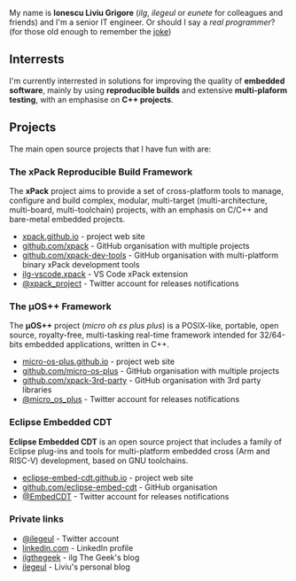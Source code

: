 My name is **Ionescu Liviu Grigore** (_ilg_, _ilegeul_ or _eunete_ for colleagues and friends) and I'm a senior IT engineer. Or should I say a _real programmer_? (for those old enough to remember the [joke](http://www.pbm.com/~lindahl/real.programmers.html))

## Interrests

I'm currently interrested in solutions for improving the quality of **embedded software**, mainly by using **reproducible builds** and extensive **multi-plaform testing**, with an emphasise on **C++ projects**.

## Projects

The main open source projects that I have fun with are:

### The xPack Reproducible Build Framework

The **xPack** project aims to provide a set of cross-platform tools to manage, configure and build complex, modular, multi-target (multi-architecture, multi-board, multi-toolchain) projects, with an emphasis on C/C++ and bare-metal embedded projects.

- [xpack.github.io](https://xpack.github.io) - project web site
- [github.com/xpack](https://github.com/xpack/) - GitHub organisation with multiple projects
- [github.com/xpack-dev-tools](https://github.com/xpack-dev-tools/) - GitHub organisation with multi-platform binary xPack development tools
- [ilg-vscode.xpack](https://marketplace.visualstudio.com/items?itemName=ilg-vscode.xpack) - VS Code xPack extension
- [@xpack_project](https://twitter.com/xpack_project) - Twitter account for releases notifications

### The µOS++ Framework

The **µOS++** project (_micro oh ɛs plus plus_) is a POSIX-like, portable, open source, royalty-free, multi-tasking real-time framework intended for 32/64-bits embedded applications, written in C++. 

- [micro-os-plus.github.io](http://micro-os-plus.github.io) - project web site
- [github.com/micro-os-plus](https://github.com/micro-os-plus/) - GitHub organisation with multiple projects
- [github.com/xpack-3rd-party](https://github.com/xpack-3rd-party/) - GitHub organisation with 3rd party libraries
- [@micro_os_plus](https://twitter.com/micro_os_plus) - Twitter account for releases notifications

### Eclipse Embedded CDT

**Eclipse Embedded CDT** is an open source project that includes a family of Eclipse plug-ins and tools for multi-platform embedded cross (Arm and RISC-V) development, based on GNU toolchains.

- [eclipse-embed-cdt.github.io](https://eclipse-embed-cdt.github.io/) - project web site
- [github.com/eclipse-embed-cdt](https://github.com/eclipse-embed-cdt/) - GitHub organisation
- [@EmbedCDT](https://twitter.com/EmbedCDT) - Twitter account for releases notifications

### Private links

- [@ilegeul](https://twitter.com/ilegeul) - Twitter account
- [linkedin.com](https://www.linkedin.com/in/liviu-ionescu/) - LinkedIn profile
- [ilgthegeek](https://ilgthegeek.wordpress.com) - ilg The Geek's blog
- [ilegeul](https://ilegeul.wordpress.com) - Liviu's personal blog


<!--
**ilg-ul/ilg-ul** is a ✨ _special_ ✨ repository because its `README.md` (this file) appears on your GitHub profile.

Here are some ideas to get you started:

- 🔭 I’m currently working on ...
- 🌱 I’m currently learning ...
- 👯 I’m looking to collaborate on ...
- 🤔 I’m looking for help with ...
- 💬 Ask me about ...
- 📫 How to reach me: ...
- 😄 Pronouns: ...
- ⚡ Fun fact: ...
-->
